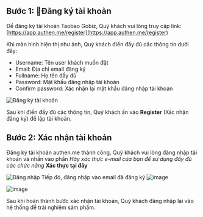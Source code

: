 ## Bước 1: Đăng ký tài khoản
Để đăng ký tài khoản Taobao Gobiz, Quý khách vui lòng truy cập link: [https://app.authen.me/register](https://app.authen.me/register)

Khi màn hình hiện thị như ảnh, Quý khách điền đầy đủ các thông tin dưới đây:
- Username: Tên user khách muốn đặt
- Email: Địa chỉ email đăng ký
- Fullname: Họ tên đầy đủ
- Password: Mật khẩu đăng nhập tài khoản
- Confirm password: Xác nhận lại mật khẩu đăng nhập tài khoản

![&#x110;&#x103;ng k&#xFD; t&#xE0;i kho&#x1EA3;n](https://user-images.githubusercontent.com/73226975/123076709-973a2680-d443-11eb-8930-1376be344c7d.png)

Sau khi điền đầy đủ các thông tin, Quý khách ấn vào **Register** (Xác nhận đăng ký) để lập tài khoản.
## Bước 2: Xác nhận tài khoản
Đăng ký tài khoản authen.me thành công, Quý khách vui lòng đăng nhập tài khoản và nhấn vào phần *Hãy xác thực e-mail của bạn để sử dụng đầy đủ các chức năng* **Xác thực tại đây**

![&#x110;&#x103;ng nh&#x1EAD;p](https://user-images.githubusercontent.com/73226975/123077242-116aab00-d444-11eb-94e6-0dde85d0fa18.png)
Tiếp đó, đăng nhập vào email đã đăng ký
![image](https://user-images.githubusercontent.com/73226975/123077786-905fe380-d444-11eb-8d70-d62f9a993f31.png)

![image](https://user-images.githubusercontent.com/73226975/123077960-b6858380-d444-11eb-9cb0-b1cbeba70214.png)

Sau khi hoàn thành bước xác nhận tài khoản, Quý khách đăng nhập lại vào hệ thống để trải nghiệm sảm phẩm.
